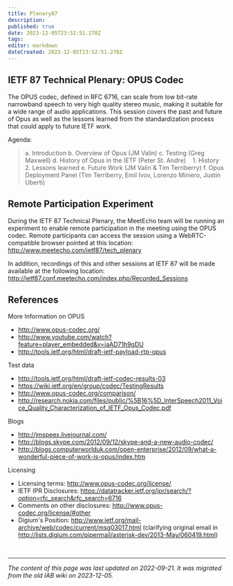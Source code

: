 ```yaml
---
title: Plenary87
description: 
published: true
date: 2023-12-05T23:52:51.278Z
tags: 
editor: markdown
dateCreated: 2023-12-05T23:52:51.278Z
---
```


## IETF 87 Technical Plenary: OPUS Codec

The OPUS codec, defined in RFC 6716, can scale from low bit-rate narrowband speech to very high quality stereo music, making it suitable for a wide range of audio applications. This session covers the past and future of Opus as well as the lessons learned from the standardization process that could apply to future IETF work.

Agenda:
> 
>    a. Introduction
>    b. Overview of Opus (JM Valin)
>    c. Testing (Greg Maxwell)
>    d. History of Opus in the IETF (Peter St. Andre)
>       &nbsp;&nbsp;	 1. History
>     	&nbsp;&nbsp;	 2. Lessons learned
>    e. Future Work (JM Valin & Tim Terriberry)
>    f. Opus Deployment Panel (Tim Terriberry, Emil Ivov, Lorenzo Miniero, Justin Uberti)
   
## Remote Participation Experiment
During the IETF 87 Technical Plenary, the MeetEcho team will be running an experiment to enable remote participation in the meeting using the OPUS codec. Remote participants can access the session using a WebRTC-compatible browser pointed at this location: http://www.meetecho.com/ietf87/tech_plenary

In addition, recordings of this and other sessions at IETF 87 will be made available at the following location: http://ietf87.conf.meetecho.com/index.php/Recorded_Sessions

## References
More Information on OPUS

- http://www.opus-codec.org/
- http://www.youtube.com/watch?feature=player_embedded&v=iaAD71h9gDU
- http://tools.ietf.org/html/draft-ietf-payload-rtp-opus

Test data

- http://tools.ietf.org/html/draft-ietf-codec-results-03
- https://wiki.ietf.org/en/group/codec/TestingResults
- http://www.opus-codec.org/comparison/
- http://research.nokia.com/files/public/%5B16%5D_InterSpeech2011_Voice_Quality_Characterization_of_IETF_Opus_Codec.pdf

Blogs

- http://jmspeex.livejournal.com/
- http://blogs.skype.com/2012/09/12/skype-and-a-new-audio-codec/
- http://blogs.computerworlduk.com/open-enterprise/2012/09/what-a-wonderful-piece-of-work-is-opus/index.htm

Licensing

- Licensing terms: http://www.opus-codec.org/license/
- IETF IPR Disclosures: https://datatracker.ietf.org/ipr/search/?option=rfc_search&rfc_search=6716
- Comments on other disclosures: http://www.opus-codec.org/license/#other
- Digium's Position: http://www.ietf.org/mail-archive/web/codec/current/msg03017.html (clarifying original email in http://lists.digium.com/pipermail/asterisk-dev/2013-May/060419.html)

&nbsp;
&nbsp;
&nbsp;

---

*The content of this page was last updated on 2022-09-21. It was migrated from the old IAB wiki on 2023-12-05.*